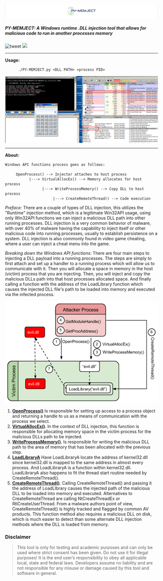 ![logo](images/pylogo.png)
##### PY-MEMJECT: A Windows runtime .DLL injection tool that allows for malicious code to run in another processes memory
![tweet](https://img.shields.io/twitter/url?url=https%3A%2F%2Fgithub.com%2FSHADEGREEN%2FPY-MEMJECT%2Ftree%2Fmaster)
[![](https://img.shields.io/badge/python-3-yellow.svg?style=flat-square&logo=python&logoColor=white)](https://www.python.org/)

----

**Usage:**
```
      ./PY-MEMJECT.py <DLL PATH> <process PID>
```

![pops calculator](images/success.png)

----

**About:**
```
Windows API functions process goes as follows:

     OpenProcess() --> Injector attaches to host process
           |---> VirtualAllocEx() --> Memory allocates for host process
                 |---> WriteProcessMemory() --> Copy DLL to host process
                      |---> CreateRemoteThread() --> Code execution

```

*Preface:* There are a couple of types of DLL injection, this utilizes the "Runtime" injection method, which is a legitimate Win32API usage, using only Win32API functions we can inject a malicious DLL path into other running processes. DLL injection is a very common behavior of malware, with over 40% of malware having the capability to inject itself or other malicious code into running processes, usually to establish persistence on a system. DLL injection is also commonly found in video game cheating, where a user can inject a cheat menu into the game.

*Breaking down the Windows API functions:* There are four main steps to injecting a DLL payload into a running processes. The steps are simply to first attach and set up a handler to a running process which will allow us to communicate with it. Then you will allocate a space in memory in the host (victim) process that you are injecting. Then, you will inject and copy the malicious DLLs path into that host processes allocated space. And finally calling a function with the address of the LoadLibrary function which causes the injected DLL file's path to be loaded into memory and executed via the infected process.

![image of process](images/Dll-injection-createremotethread.png)

   1. [**OpenProcess()**](https://docs.microsoft.com/en-us/windows/win32/api/processthreadsapi/nf-processthreadsapi-openprocess) Is responsible for setting up access to a process object and returning a handle to us as a means of communication with the process we select.
   2. [ **VirtualAllocEx()**](https://docs.microsoft.com/en-us/windows/win32/api/memoryapi/nf-memoryapi-virtualallocex). In the context of DLL injection, this function is responsible for allocating memory space in the victim process for the malicious DLLs path to be injected. 
   3. [**WriteProcessMemory()**](https://docs.microsoft.com/en-us/windows/win32/api/memoryapi/nf-memoryapi-writeprocessmemory). Is responsible for writing the malicious DLL path to the area of memory that has been allocated with the previous step. 
   4. [**LoadLibraryA**](https://docs.microsoft.com/en-us/windows/win32/api/libloaderapi/nf-libloaderapi-loadlibrarya) Have LoadLibraryA locate the address of kernel32.dll since kernel32.dll is mapped to the same address in almost every process. And LoadLibraryA is a function within kernel32.dll. LoadLibraryA also happens to fit the thread start routine needed by CreateRemoteThread().
   5. [**CreateRemoteThread()**](https://docs.microsoft.com/en-us/windows/win32/api/processthreadsapi/nf-processthreadsapi-createremotethread). Calling CreateRemoteThread() and passing it the address of LoadLIbrary causes the injected path of the malicious DLL to be loaded into memory and executed. Alternatives to CreateRemoteThread are calling NtCreateThreadEx or RtlCreateUserThread. From a malware authors point of view, CreateRemoteThread() is highly tracked and flagged by common AV products. This function method also requires a malicious DLL on disk, which is much easier to detect than some alternate DLL injection methods where the DLL is loaded from memory.

### Disclaimer
>This tool is only for testing and academic purposes and can only be used where strict consent has been given. Do not use it for illegal purposes! It is the end user’s responsibility to obey all applicable local, state and federal laws. Developers assume no liability and are not responsible for any misuse or damage caused by this tool and software in general.

